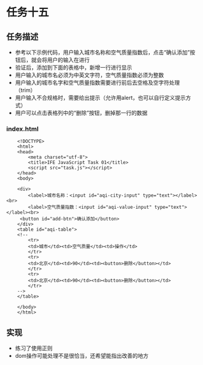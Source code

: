# 任务十五

## 任务描述
 * 参考以下示例代码，用户输入城市名称和空气质量指数后，点击“确认添加”按钮后，就会将用户的输入在进行
 * 验证后，添加到下面的表格中，新增一行进行显示
 * 用户输入的城市名必须为中英文字符，空气质量指数必须为整数
 * 用户输入的城市名字和空气质量指数需要进行前后去空格及空字符处理（trim）
 * 用户输入不合规格时，需要给出提示（允许用alert，也可以自行定义提示方式）
 * 用户可以点击表格列中的“删除”按钮，删掉那一行的数据	
 
### index.html

		<!DOCTYPE>
		<html>
  		<head>
    		<meta charset="utf-8">
    		<title>IFE JavaScript Task 01</title>
    		<script src="task.js"></script>
  		</head>
		<body>

  		<div>
    		<label>城市名称：<input id="aqi-city-input" type="text"></label><br>
    		<label>空气质量指数：<input id="aqi-value-input" type="text"></label><br>
   		 <button id="add-btn">确认添加</button>
  		</div>
  		<table id="aqi-table">
  		<!-- 
    		<tr>
      		<td>城市</td><td>空气质量</td><td>操作</td>
    		</tr>
    		<tr>
      		<td>北京</td><td>90</td><td><button>删除</button></td>
    		</tr>
    		<tr>
      		<td>北京</td><td>90</td><td><button>删除</button></td>
    		</tr>
   		-->
  		</table>

		</body>
		</html>
	
## 实现
* 练习了使用正则
* dom操作可能处理不是很恰当，还希望能指出改善的地方
